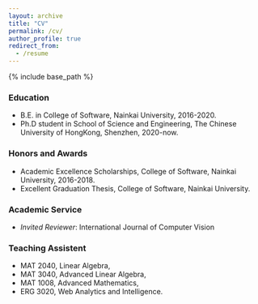 ```yaml
---
layout: archive
title: "CV"
permalink: /cv/
author_profile: true
redirect_from:
  - /resume
---
```


{% include base_path %}

### Education
* B.E. in College of Software, Nainkai University, 2016-2020.
* Ph.D student in School of Science and Engineering, The Chinese University of HongKong, Shenzhen, 2020-now.

### Honors and Awards

* Academic Excellence Scholarships, College of Software, Nainkai University, 2016-2018.
* Excellent Graduation Thesis, College of Software, Nainkai University.

### Academic Service

* *Invited Reviewer*: International Journal of Computer Vision

  
### Teaching Assistent

* MAT 2040, Linear Algebra,
* MAT 3040, Advanced Linear Algebra,
* MAT 1008, Advanced Mathematics,
* ERG 3020, Web Analytics and Intelligence.


